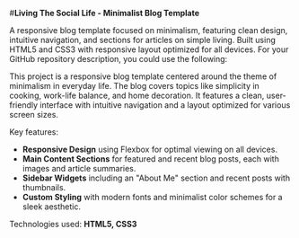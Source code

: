 #**Living The Social Life - Minimalist Blog Template**

A responsive blog template focused on minimalism, featuring clean design, intuitive navigation, and sections for articles on simple living. Built using HTML5 and CSS3 with responsive layout optimized for all devices.
For your GitHub repository description, you could use the following:

This project is a responsive blog template centered around the theme of minimalism in everyday life. The blog covers topics like simplicity in cooking, work-life balance, and home decoration. It features a clean, user-friendly interface with intuitive navigation and a layout optimized for various screen sizes.

Key features:
- **Responsive Design** using Flexbox for optimal viewing on all devices.
- **Main Content Sections** for featured and recent blog posts, each with images and article summaries.
- **Sidebar Widgets** including an "About Me" section and recent posts with thumbnails.
- **Custom Styling** with modern fonts and minimalist color schemes for a sleek aesthetic.

Technologies used: **HTML5, CSS3**

